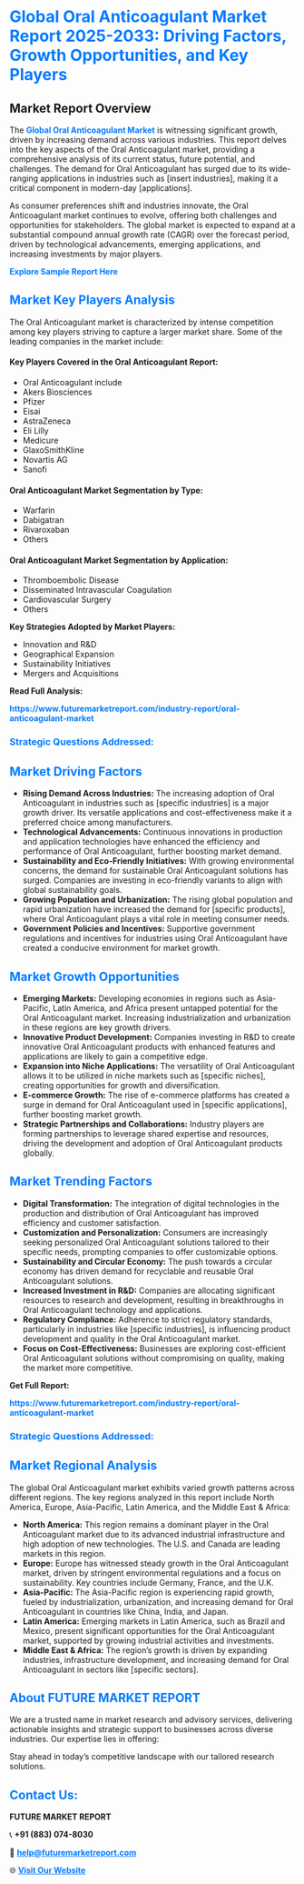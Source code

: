 <h1 style="color: #007BFF;">Global Oral Anticoagulant Market Report 2025-2033: Driving Factors, Growth Opportunities, and Key Players</h1>

<section id="overview">
<h2>Market Report Overview</h2>
<p>The <a href="https://www.futuremarketreport.com/industry-report/oral-anticoagulant-market" style="color: #007BFF; text-decoration: none;"><strong>Global Oral Anticoagulant Market</strong></a> is witnessing significant growth, driven by increasing demand across various industries. This report delves into the key aspects of the Oral Anticoagulant market, providing a comprehensive analysis of its current status, future potential, and challenges. The demand for Oral Anticoagulant has surged due to its wide-ranging applications in industries such as [insert industries], making it a critical component in modern-day [applications].</p>
<p>As consumer preferences shift and industries innovate, the Oral Anticoagulant market continues to evolve, offering both challenges and opportunities for stakeholders. The global market is expected to expand at a substantial compound annual growth rate (CAGR) over the forecast period, driven by technological advancements, emerging applications, and increasing investments by major players.</p>
</section>

<section id="overview">
<p><a href="https://www.futuremarketreport.com/request-sample/reportId=99195" style="color: #007BFF; text-decoration: none;"><strong>Explore Sample Report Here</strong></a></p>
</section>

<section id="key-players">
<h2 style="color: #007BFF;">Market Key Players Analysis</h2>
<p>The Oral Anticoagulant market is characterized by intense competition among key players striving to capture a larger market share. Some of the leading companies in the market include:</p>
<h4>Key Players Covered in the Oral Anticoagulant Report:</h4>
<ul><li>Oral Anticoagulant include</li><li>Akers Biosciences</li><li>Pfizer</li><li>Eisai</li><li>AstraZeneca</li><li>Eli Lilly</li><li>Medicure</li><li>GlaxoSmithKline</li><li>Novartis AG</li><li>Sanofi</li></ul>
<h4>Oral Anticoagulant Market Segmentation by Type:</h4>
<ul><li>Warfarin</li><li>Dabigatran</li><li>Rivaroxaban</li><li>Others</li></ul>

<h4>Oral Anticoagulant Market Segmentation by Application:</h4>
<ul><li>Thromboembolic Disease</li><li>Disseminated Intravascular Coagulation</li><li>Cardiovascular Surgery</li><li>Others</li></ul>
<p><strong>Key Strategies Adopted by Market Players:</strong></p>
<ul>
<li>Innovation and R&D</li>
<li>Geographical Expansion</li>
<li>Sustainability Initiatives</li>
<li>Mergers and Acquisitions</li>
</ul>
</section>

<section>
<p><strong>Read Full Analysis: </strong></p><a href="https://www.futuremarketreport.com/industry-report/oral-anticoagulant-market" style="color: #007BFF; text-decoration: none;"><strong>https://www.futuremarketreport.com/industry-report/oral-anticoagulant-market</strong></a>
<h3 style="color: #007BFF;">Strategic Questions Addressed:</h3>
</section>

<section id="driving-factors">
<h2 style="color: #007BFF;">Market Driving Factors</h2>
<ul>
<li><strong>Rising Demand Across Industries:</strong> The increasing adoption of Oral Anticoagulant in industries such as [specific industries] is a major growth driver. Its versatile applications and cost-effectiveness make it a preferred choice among manufacturers.</li>
<li><strong>Technological Advancements:</strong> Continuous innovations in production and application technologies have enhanced the efficiency and performance of Oral Anticoagulant, further boosting market demand.</li>
<li><strong>Sustainability and Eco-Friendly Initiatives:</strong> With growing environmental concerns, the demand for sustainable Oral Anticoagulant solutions has surged. Companies are investing in eco-friendly variants to align with global sustainability goals.</li>
<li><strong>Growing Population and Urbanization:</strong> The rising global population and rapid urbanization have increased the demand for [specific products], where Oral Anticoagulant plays a vital role in meeting consumer needs.</li>
<li><strong>Government Policies and Incentives:</strong> Supportive government regulations and incentives for industries using Oral Anticoagulant have created a conducive environment for market growth.</li>
</ul>
</section>

<section id="growth-opportunities">
<h2 style="color: #007BFF;">Market Growth Opportunities</h2>
<ul>
<li><strong>Emerging Markets:</strong> Developing economies in regions such as Asia-Pacific, Latin America, and Africa present untapped potential for the Oral Anticoagulant market. Increasing industrialization and urbanization in these regions are key growth drivers.</li>
<li><strong>Innovative Product Development:</strong> Companies investing in R&D to create innovative Oral Anticoagulant products with enhanced features and applications are likely to gain a competitive edge.</li>
<li><strong>Expansion into Niche Applications:</strong> The versatility of Oral Anticoagulant allows it to be utilized in niche markets such as [specific niches], creating opportunities for growth and diversification.</li>
<li><strong>E-commerce Growth:</strong> The rise of e-commerce platforms has created a surge in demand for Oral Anticoagulant used in [specific applications], further boosting market growth.</li>
<li><strong>Strategic Partnerships and Collaborations:</strong> Industry players are forming partnerships to leverage shared expertise and resources, driving the development and adoption of Oral Anticoagulant products globally.</li>
</ul>
</section>

<section id="trending-factors">
<h2 style="color: #007BFF;">Market Trending Factors</h2>
<ul>
<li><strong>Digital Transformation:</strong> The integration of digital technologies in the production and distribution of Oral Anticoagulant has improved efficiency and customer satisfaction.</li>
<li><strong>Customization and Personalization:</strong> Consumers are increasingly seeking personalized Oral Anticoagulant solutions tailored to their specific needs, prompting companies to offer customizable options.</li>
<li><strong>Sustainability and Circular Economy:</strong> The push towards a circular economy has driven demand for recyclable and reusable Oral Anticoagulant solutions.</li>
<li><strong>Increased Investment in R&D:</strong> Companies are allocating significant resources to research and development, resulting in breakthroughs in Oral Anticoagulant technology and applications.</li>
<li><strong>Regulatory Compliance:</strong> Adherence to strict regulatory standards, particularly in industries like [specific industries], is influencing product development and quality in the Oral Anticoagulant market.</li>
<li><strong>Focus on Cost-Effectiveness:</strong> Businesses are exploring cost-efficient Oral Anticoagulant solutions without compromising on quality, making the market more competitive.</li>
</ul>
</section>

<section>
<p><strong>Get Full Report: </strong></p><a href="https://www.futuremarketreport.com/industry-report/oral-anticoagulant-market" style="color: #007BFF; text-decoration: none;"><strong>https://www.futuremarketreport.com/industry-report/oral-anticoagulant-market</strong></a>
<h3 style="color: #007BFF;">Strategic Questions Addressed:</h3>
</section>


<section id="regional-analysis">
<h2 style="color: #007BFF;">Market Regional Analysis</h2>
<p>The global Oral Anticoagulant market exhibits varied growth patterns across different regions. The key regions analyzed in this report include North America, Europe, Asia-Pacific, Latin America, and the Middle East & Africa:</p>
<ul>
<li><strong>North America:</strong> This region remains a dominant player in the Oral Anticoagulant market due to its advanced industrial infrastructure and high adoption of new technologies. The U.S. and Canada are leading markets in this region.</li>
<li><strong>Europe:</strong> Europe has witnessed steady growth in the Oral Anticoagulant market, driven by stringent environmental regulations and a focus on sustainability. Key countries include Germany, France, and the U.K.</li>
<li><strong>Asia-Pacific:</strong> The Asia-Pacific region is experiencing rapid growth, fueled by industrialization, urbanization, and increasing demand for Oral Anticoagulant in countries like China, India, and Japan.</li>
<li><strong>Latin America:</strong> Emerging markets in Latin America, such as Brazil and Mexico, present significant opportunities for the Oral Anticoagulant market, supported by growing industrial activities and investments.</li>
<li><strong>Middle East & Africa:</strong> The region’s growth is driven by expanding industries, infrastructure development, and increasing demand for Oral Anticoagulant in sectors like [specific sectors].</li>
</ul>
</section>

<footer>
<h2 style="color: #007BFF;">About FUTURE MARKET REPORT</h2>
<p>We are a trusted name in market research and advisory services, delivering actionable insights and strategic support to businesses across diverse industries. Our expertise lies in offering:</p>

<p>Stay ahead in today’s competitive landscape with our tailored research solutions.</p>

<h2 style="color: #007BFF;">Contact Us:</h2>
<p><strong>FUTURE MARKET REPORT</strong></p>
<p>📞 <strong>+91 (883) 074-8030</strong></p>
<p>📧 <strong><a href="mailto:help@futuremarketreport.com" style="color: #007BFF;">help@futuremarketreport.com</a></strong></p>
<p>🌐 <strong><a href="https://www.futuremarketreport.com/" style="color: #007BFF;">Visit Our Website</a></strong></p>
</footer>